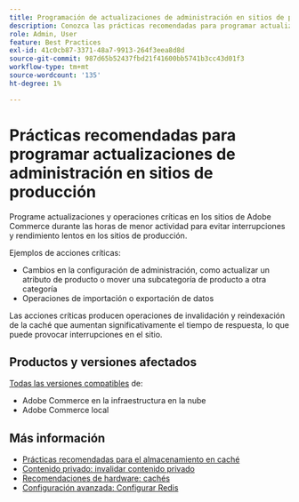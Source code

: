 ```yaml
---
title: Programación de actualizaciones de administración en sitios de producción
description: Conozca las prácticas recomendadas para programar actualizaciones críticas en Adobe Commerce a fin de evitar interrupciones y un rendimiento lento.
role: Admin, User
feature: Best Practices
exl-id: 41c0cb87-3371-48a7-9913-264f3eea8d8d
source-git-commit: 987d65b52437fbd21f41600bb5741b3cc43d01f3
workflow-type: tm+mt
source-wordcount: '135'
ht-degree: 1%

---
```


# Prácticas recomendadas para programar actualizaciones de administración en sitios de producción

Programe actualizaciones y operaciones críticas en los sitios de Adobe Commerce durante las horas de menor actividad para evitar interrupciones y rendimiento lentos en los sitios de producción.

Ejemplos de acciones críticas:

- Cambios en la configuración de administración, como actualizar un atributo de producto o mover una subcategoría de producto a otra categoría
- Operaciones de importación o exportación de datos

Las acciones críticas producen operaciones de invalidación y reindexación de la caché que aumentan significativamente el tiempo de respuesta, lo que puede provocar interrupciones en el sitio.

## Productos y versiones afectados

[Todas las versiones compatibles](../../../release/versions.md) de:

- Adobe Commerce en la infraestructura en la nube
- Adobe Commerce local

## Más información

- [Prácticas recomendadas para el almacenamiento en caché](https://experienceleague.adobe.com/es/docs/commerce-admin/systems/tools/cache-management#best-practices-for-caching)
- [Contenido privado: invalidar contenido privado](https://developer.adobe.com/commerce/php/development/cache/page/private-content/#invalidate-private-content)
- [Recomendaciones de hardware: cachés](../../../performance/hardware.md#caches)
- [Configuración avanzada: Configurar Redis](../../../performance/advanced-setup.md#set-up-redis)
